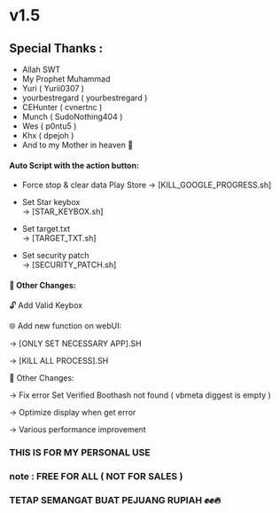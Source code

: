 # v1.5 

## Special Thanks :
- Allah SWT 
- My Prophet Muhammad
- Yuri ( Yurii0307 )
- yourbestregard ( yourbestregard )
- CEHunter ( cvnertnc )
- Munch ( SudoNothing404 )
- Wes ( p0ntu5 )
- Khx ( dpejoh )
- And to my Mother in heaven 🤲

#### Auto Script with the action button:
- Force stop & clear data Play Store 
  → [KILL_GOOGLE_PROGRESS.sh]

- Set Star keybox  
  → [STAR_KEYBOX.sh]

- Set target.txt  
  → [TARGET_TXT.sh]

- Set security patch  
  → [SECURITY_PATCH.sh]

#### 🔧 Other Changes:

🔓 Add Valid Keybox

🌐 Add new function on webUI:

→ [ONLY SET NECESSARY APP].SH

→ [KILL ALL PROCESS].SH


🔧 Other Changes: 

→ Fix error Set Verified Boothash not found ( vbmeta diggest is empty )

→ Optimize display when get error

→ Various performance improvement

### THIS IS FOR MY PERSONAL USE
### note : FREE FOR ALL ( NOT FOR SALES )
### TETAP SEMANGAT BUAT PEJUANG RUPIAH ✊✊🔥
